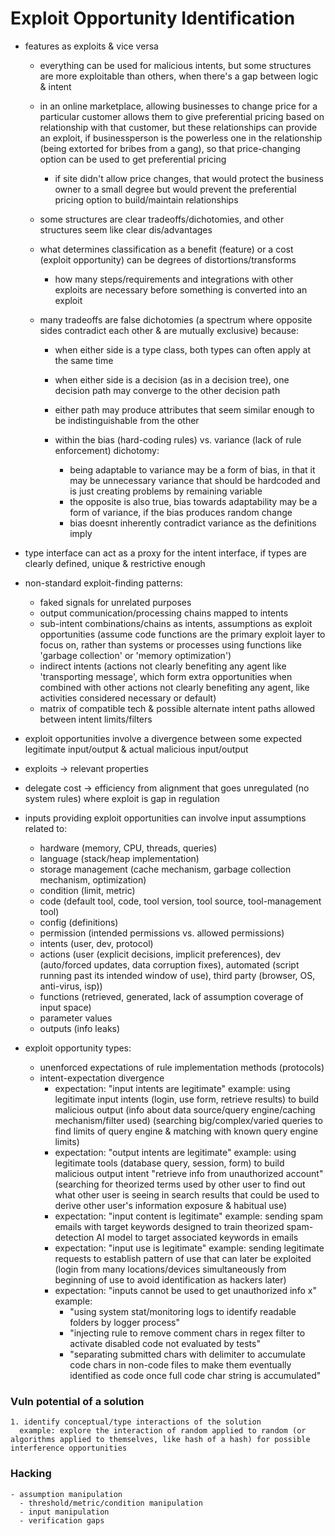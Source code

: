 # Exploit Opportunity Identification


  - features as exploits & vice versa

    - everything can be used for malicious intents, but some structures are more exploitable than others, when there's a gap between logic & intent

    - in an online marketplace, allowing businesses to change price for a particular customer allows them to give preferential pricing based on relationship with that customer, but these relationships can provide an exploit, if businessperson is the powerless one in the relationship (being extorted for bribes from a gang), so that price-changing option can be used to get preferential pricing
      - if site didn't allow price changes, that would protect the business owner to a small degree but would prevent the preferential pricing option to build/maintain relationships

    - some structures are clear tradeoffs/dichotomies, and other structures seem like clear dis/advantages

    - what determines classification as a benefit (feature) or a cost (exploit opportunity) can be degrees of distortions/transforms

      - how many steps/requirements and integrations with other exploits are necessary before something is converted into an exploit

    - many tradeoffs are false dichotomies (a spectrum where opposite sides contradict each other & are mutually exclusive) because:
      - when either side is a type class, both types can often apply at the same time
      - when either side is a decision (as in a decision tree), one decision path may converge to the other decision path
      - either path may produce attributes that seem similar enough to be indistinguishable from the other
    
      - within the bias (hard-coding rules) vs. variance (lack of rule enforcement) dichotomy:
        - being adaptable to variance may be a form of bias, in that it may be unnecessary variance that should be hardcoded and is just creating problems by remaining variable
        - the opposite is also true, bias towards adaptability may be a form of variance, if the bias produces random change
        - bias doesnt inherently contradict variance as the definitions imply

  - type interface can act as a proxy for the intent interface, if types are clearly defined, unique & restrictive enough


  - non-standard exploit-finding patterns:
    - faked signals for unrelated purposes
    - output communication/processing chains mapped to intents
    - sub-intent combinations/chains as intents, assumptions as exploit opportunities (assume code functions are the primary exploit layer to focus on, rather than systems or processes using functions like 'garbage collection' or 'memory optimization')
    - indirect intents (actions not clearly benefiting any agent like 'transporting message', which form extra opportunities when combined with other actions not clearly benefiting any agent, like activities considered necessary or default)
    - matrix of compatible tech & possible alternate intent paths allowed between intent limits/filters

  - exploit opportunities involve a divergence between some expected legitimate input/output & actual malicious input/output

  - exploits -> relevant properties 
  - delegate cost -> efficiency from alignment that goes unregulated (no system rules) where exploit is gap in regulation

  - inputs providing exploit opportunities can involve input assumptions related to:
    - hardware (memory, CPU, threads, queries)
    - language (stack/heap implementation)
    - storage management (cache mechanism, garbage collection mechanism, optimization)
    - condition (limit, metric)
    - code (default tool, code, tool version, tool source, tool-management tool)
    - config (definitions)
    - permission (intended permissions vs. allowed permissions)
    - intents (user, dev, protocol)
    - actions (user (explicit decisions, implicit preferences), dev (auto/forced updates, data corruption fixes), automated (script running past its intended window of use), third party (browser, OS, anti-virus, isp))
    - functions (retrieved, generated, lack of assumption coverage of input space)
    - parameter values
    - outputs (info leaks)

  - exploit opportunity types:
    - unenforced expectations of rule implementation methods (protocols)
    - intent-expectation divergence
      - expectation: "input intents are legitimate"
        example: using legitimate input intents (login, use form, retrieve results) to build malicious output (info about data source/query engine/caching mechanism/filter used)
        (searching big/complex/varied queries to find limits of query engine & matching with known query engine limits)
      - expectation: "output intents are legitimate"
        example: using legitimate tools (database query, session, form) to build malicious output intent "retrieve info from unauthorized account"
        (searching for theorized terms used by other user to find out what other user is seeing in search results that could be used to derive other user's information exposure & habitual use)
      - expectation: "input content is legitimate"
        example: sending spam emails with target keywords designed to train theorized spam-detection AI model to target associated keywords in emails
      - expectation: "input use is legitimate"
        example: sending legitimate requests to establish pattern of use that can later be exploited 
          (login from many locations/devices simultaneously from beginning of use to avoid identification as hackers later)
      - expectation: "inputs cannot be used to get unauthorized info x"
        example: 
          - "using system stat/monitoring logs to identify readable folders by logger process"
          - "injecting rule to remove comment chars in regex filter to activate disabled code not evaluated by tests"
          - "separating submitted chars with delimiter to accumulate code chars in non-code files to make them eventually identified as code once full code char string is accumulated"


  ### Vuln potential of a solution

    1. identify conceptual/type interactions of the solution
      example: explore the interaction of random applied to random (or algorithms applied to themselves, like hash of a hash) for possible interference opportunities

  ### Hacking

    - assumption manipulation
      - threshold/metric/condition manipulation
      - input manipulation
      - verification gaps

